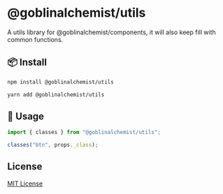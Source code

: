 # @goblinalchemist/utils

A utils library for @goblinalchemist/components, it will also keep fill with common functions.

## 📦 Install

```bash
npm install @goblinalchemist/utils
```

```bash
yarn add @goblinalchemist/utils
```

## 🔨 Usage

```ts
import { classes } from "@goblinalchemist/utils";

classes("btn", props._class);
```

## License

[MIT License](./LICENSE)
